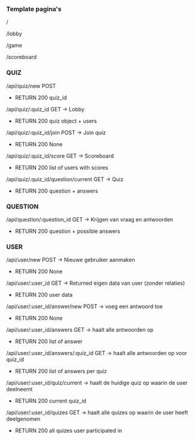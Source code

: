 ### Template pagina's
/

/lobby

/game

/scoreboard

### QUIZ
/api/quiz/new POST
- RETURN 200 quiz_id
  
/api/quiz/:quiz_id GET -> Lobby
- RETURN 200 quiz object + users
  
/api/quiz/:quiz_id/join POST -> Join quiz
- RETURN 200 None
  
/api/quiz/:quiz_id/score GET -> Scoreboard
- RETURN 200 list of users with scores

/api/quiz/:quiz_id/question/current GET -> Quiz
- RETURN 200 question + answers

### QUESTION
/api/question/:question_id GET -> Krijgen van vraag en antwoorden
- RETURN 200 question + possible answers

### USER
/api/user/new POST -> Nieuwe gebruiker aanmaken
- RETURN 200 None

/api/user/:user_id GET -> Returned eigen data van user (zonder relaties)
- RETURN 200 user data
  
/api/user/:user_id/answer/new POST -> voeg een antwoord toe
- RETURN 200 None
  
/api/user/:user_id/answers GET -> haalt alle antwoorden op
- RETURN 200 list of answer
  
/api/user/:user_id/answers/:quiz_id GET -> haalt alle antwoorden op voor quiz_id
- RETURN 200 list of answers per quiz

/api/user/:user_id/quiz/current -> haalt de huidige quiz op waarin de user deelneemt
- RETURN 200 current quiz_id

/api/user/:user_id/quizes GET -> haalt alle quizes op waarin de user heeft deelgenomen
- RETURN 200 all quizes user participated in
